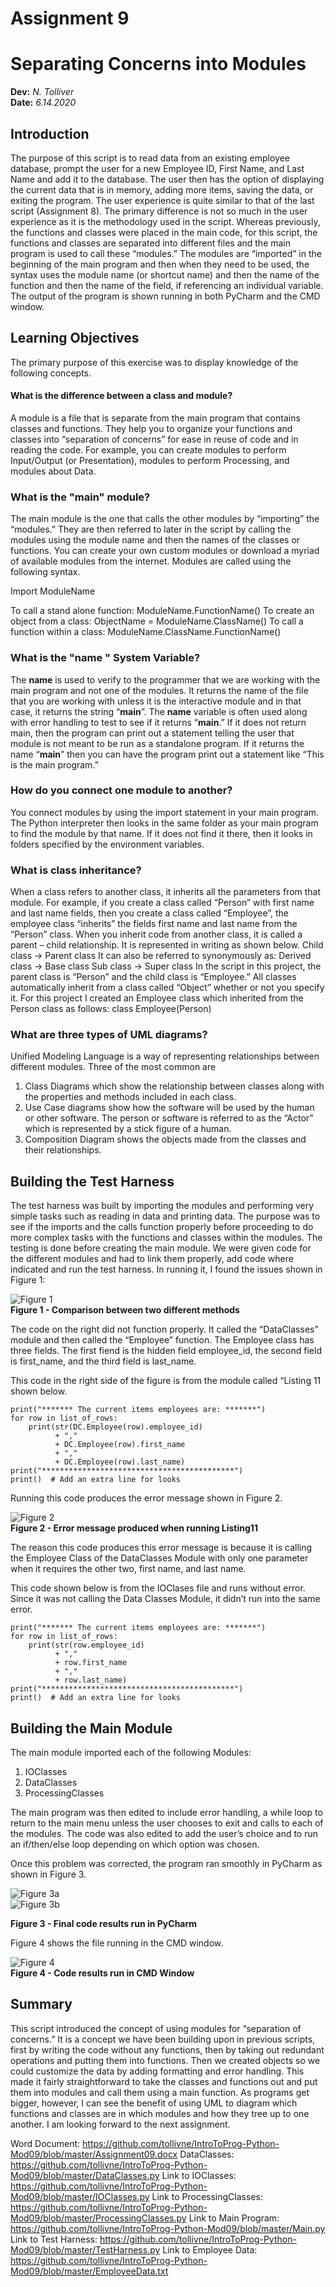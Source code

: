 # Assignment 9
# Separating Concerns into Modules
**Dev:** *N. Tolliver*  
**Date:** *6.14.2020*

## Introduction  
The purpose of this script is to read data from an existing employee database, prompt the user for a new Employee ID, First Name, and Last Name and add it to the database.  The user then has the option of displaying the current data that is in memory, adding more items, saving the data, or exiting the program.  The user experience is quite similar to that of the last script (Assignment 8).  The primary difference is not so much in the user experience as it is the methodology used in the script.  Whereas previously, the functions and classes were placed in the main code, for this script, the functions and classes are separated into different files and the main program is used to call these “modules.”  The modules are “imported” in the beginning of the main program and then when they need to be used, the syntax uses the module name (or shortcut name) and then the name of the function and then the name of the field, if referencing an individual variable.  The output of the program is shown running in both PyCharm and the CMD window.

## Learning Objectives

The primary purpose of this exercise was to display knowledge of the following concepts.

#### What is the difference between a class and module?   
A module is a file that is separate from the main program that contains classes and functions.  They help you to organize your functions and classes into “separation of concerns” for ease in reuse of code and in reading the code.  For example, you can create modules to perform Input/Output (or Presentation), modules to perform Processing, and modules about Data.

### What is the "main" module?   
The main module is the one that calls the other modules by “importing” the “modules.”  They are then referred to later in the script by calling the modules using the module name and then the names of the classes or functions.  You can create your own custom modules or download a myriad of available modules from the internet.  Modules are called using the following syntax. 

Import ModuleName

To call a stand alone function:		ModuleName.FunctionName()
To create an object from a class:	ObjectName = ModuleName.ClassName()
To call a function within a class:	ModuleName.ClassName.FunctionName()

### What is the "__name__ " System Variable?   
The __name__ is used to verify to the programmer that we are working with the main program and not one of the modules.  It returns the name of the file that you are working with unless it is the interactive module and in that case, it returns the string “__main__”.  The __name__ variable is often used along with error handling to test to see if it returns “__main__.”  If it does not return main, then the program can print out a statement telling the user that module is not meant to be run as a standalone program.  If it returns the name “__main__” then you can have the program print out a statement like “This is the main program.”

### How do you connect one module to another?   
You connect modules by using the import statement in your main program.  The Python interpreter then looks in the same folder as your main program to find the module by that name.  If it does not find it there, then it looks in folders specified by the environment variables.

### What is class inheritance? 
When a class refers to another class, it inherits all the parameters from that module.  For example, if you create a class called “Person” with first name and last name fields, then you create a class called “Employee”, the employee class “inherits” the fields first name and last name from the “Person” class.  When you inherit code from another class, it is called a parent – child relationship.  It is represented in writing as shown below.
	Child class -> Parent class
It can also be referred to synonymously as:
	Derived class -> Base class
	Sub class -> Super class
In the script in this project, the parent class is “Person” and the child class is “Employee.”
All classes automatically inherit from a class called “Object” whether or not you specify it.  For this project I created an Employee class which inherited from the Person class as follows:
	class Employee(Person)

### What are three types of UML diagrams?   
Unified Modeling Language is a way of representing relationships between different modules.  Three of the most common are 
1)	Class Diagrams which show the relationship between classes along with the properties and methods included in each class.
2)	Use Case diagrams show how the software will be used by the human or other software.  The person or software is referred to as the “Actor” which is represented by a stick figure of a human.
3)	Composition Diagram shows the objects made from the classes and their relationships.

## Building the Test Harness  
The test harness was built by importing the modules and performing very simple tasks such as reading in data and printing data.  The purpose was to see if the imports and the calls function properly before proceeding to do more complex tasks with the functions and classes within the modules.  The testing is done before creating the main module.  We were given code for the different modules and had to link them properly, add code where indicated and run the test harness.  In running it, I found the issues shown in Figure 1:

![Figure 1](https://tollivne.github.io/IntroToProg-Python-Mod09/Figure1.png "Comparison between two different methods")   
**Figure 1 - Comparison between two different methods**  

The code on the right did not function properly.  It called the “DataClasses” module and then called the “Employee” function.  The Employee class has three fields.  The first fiend is the hidden field employee_id, the second field is first_name, and the third field is last_name.

This code in the right side of the figure is from the module called “Listing 11 shown below.
```
print("******* The current items employees are: *******")
for row in list_of_rows:
    print(str(DC.Employee(row).employee_id)
          + ","
          + DC.Employee(row).first_name
          + ","
          + DC.Employee(row).last_name)
print("*******************************************")
print()  # Add an extra line for looks
```

Running this code produces the error message shown in Figure 2.  

![Figure 2](https://tollivne.github.io/IntroToProg-Python-Mod09/Figure2.png "Error message produced when running Listing11")  
**Figure 2 - Error message produced when running Listing11**  

The reason this code produces this error message is because it is calling the Employee Class of the DataClasses Module with only one parameter when it requires the other two, first name, and last name.

This code shown below is from the IOClases file and runs without error.  Since it was not calling the Data Classes Module, it didn’t run into the same error.
```
print("******* The current items employees are: *******")
for row in list_of_rows:
    print(str(row.employee_id)
          + ","
          + row.first_name
          + ","
          + row.last_name)
print("*******************************************")
print()  # Add an extra line for looks
```
## Building the Main Module
The main module imported each of the following Modules:

1) IOClasses
2) DataClasses
3) ProcessingClasses

The main program was then edited to include error handling, a while loop to return to the main menu unless the user chooses to exit and calls to each of the modules.  The code was also edited to add the user’s choice and to run an if/then/else loop depending on which option was chosen.

Once this problem was corrected, the program ran smoothly in PyCharm as shown in Figure 3.

![Figure 3a](https://tollivne.github.io/IntroToProg-Python-Mod09/Figure3a.png "Final code results run in PyCharm")  
![Figure 3b](https://tollivne.github.io/IntroToProg-Python-Mod09/Figure3b.png "Final code results run in PyCharm")  

**Figure 3 - Final code results run in PyCharm**  

Figure 4 shows the file running in the CMD window.  

![Figure 4](https://tollivne.github.io/IntroToProg-Python-Mod09/Figure4.png "Code results run in CMD Window")  
**Figure 4 - Code results run in CMD Window**  

## Summary  
This script introduced the concept of using modules for “separation of concerns.”  It is a concept we have been building upon in previous scripts, first by writing the code without any functions, then by taking out redundant operations and putting them into functions.  Then we created objects so we could customize the data by adding formatting and error handling.  This made it fairly straightforward to take the classes and functions out and put them into modules and call them using a main function.  As programs get bigger, however, I can see the benefit of using UML to diagram which functions and classes are in which modules and how they tree up to one another.  I am looking forward to the next assignment.

Word Document:  https://github.com/tollivne/IntroToProg-Python-Mod09/blob/master/Assignment09.docx
DataClasses:  https://github.com/tollivne/IntroToProg-Python-Mod09/blob/master/DataClasses.py
Link to IOClasses:  https://github.com/tollivne/IntroToProg-Python-Mod09/blob/master/IOClasses.py
Link to ProcessingClasses:  https://github.com/tollivne/IntroToProg-Python-Mod09/blob/master/ProcessingClasses.py
Link to Main Program:  https://github.com/tollivne/IntroToProg-Python-Mod09/blob/master/Main.py
Link to Test Harness:  https://github.com/tollivne/IntroToProg-Python-Mod09/blob/master/TestHarness.py
Link to Employee Data:  https://github.com/tollivne/IntroToProg-Python-Mod09/blob/master/EmployeeData.txt
